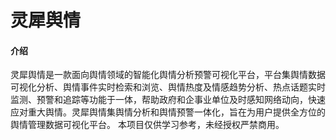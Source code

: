 # 灵犀舆情

#### 介绍
灵犀舆情是一款面向舆情领域的智能化舆情分析预警可视化平台，平台集舆情数据可视化分析、舆情事件实时检索和浏览、舆情热度及情感趋势分析、热点话题实时监测、预警和追踪等功能于一体，帮助政府和企事业单位及时感知网络动向，快速应对重大舆情。灵犀舆情集舆情分析和舆情预警一体化，旨在为用户提供全方位的舆情管理数据可视化平台。
本项目仅供学习参考，未经授权严禁商用。





